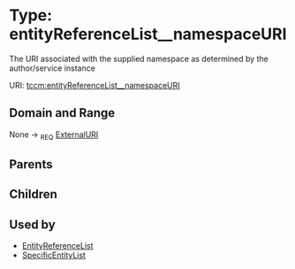 
# Type: entityReferenceList__namespaceURI


The URI associated with the supplied namespace as determined by the author/service instance

URI: [tccm:entityReferenceList__namespaceURI](https://hotecosystem.org/tccm/entityReferenceList__namespaceURI)


## Domain and Range

None ->  <sub>REQ</sub> [ExternalURI](types/ExternalURI.md)

## Parents


## Children


## Used by

 * [EntityReferenceList](EntityReferenceList.md)
 * [SpecificEntityList](SpecificEntityList.md)
